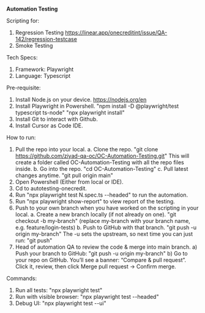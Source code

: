 **Automation Testing**

Scripting for:
1) Regression Testing <https://linear.app/onecreditint/issue/QA-142/regression-testcase>
2) Smoke Testing

Tech Specs:
1) Framework: Playwright
2) Language: Typescript

Pre-requisite:
1) Install Node.js on your device. <https://nodejs.org/en>
2) Install Playwright in Powershell.
   "npm install -D @playwright/test typescript ts-node"
   "npx playwright install"
3) Install Git to interact with Github.
4) Install Cursor as Code IDE.

How to run:
1) Pull the repo into your local.
   a. Clone the repo.
   "git clone https://github.com/ziyad-qa-oc/OC-Automation-Testing.git"
   This will create a folder called OC-Automation-Testing with all the repo files inside.
   b. Go into the repo.
   "cd OC-Automation-Testing"
   c. Pull latest changes anytime.
   "git pull origin main"
2) Open Powershell (Either from local or IDE).
3) Cd to autotesting-onecredit.
4) Run "npx playwright test N.spec.ts --headed" to run the automation.
5) Run "npx playwright show-report" to view report of the testing.
6) Push to your own branch when you have worked on the scripting in your local.
   a. Create a new branch locally (if not already on one).
   "git checkout -b my-branch"
   (replace my-branch with your branch name, e.g. feature/login-tests)
   b. Push to GitHub with that branch.
   "git push -u origin my-branch"
   The -u sets the upstream, so next time you can just run:
   "git push"
7) Head of automation QA to review the code & merge into main branch.
   a) Push your branch to GitHub:
   "git push -u origin my-branch"
   b) Go to your repo on GitHub.
   You’ll see a banner: “Compare & pull request”.
   Click it, review, then click Merge pull request → Confirm merge.

Commands:
1) Run all tests:
"npx playwright test"
2) Run with visible browser:
"npx playwright test --headed"
3) Debug UI:
"npx playwright test --ui"
